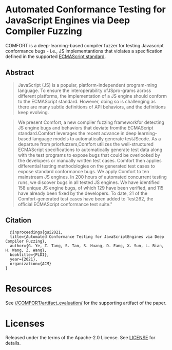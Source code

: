 # Automated Conformance Testing for JavaScript Engines via Deep Compiler Fuzzing

COMFORT is a deep-learning-based compiler fuzzer for testing Javascript conformance bugs - i.e., JS implementantions that violates a specification defined in the supported [ECMAScript standard](https://www.ecma-international.org/publications-and-standards/standards/ecma-262/). 

## Abstract
> JavaScript (JS) is a popular, platform-independent program-ming language. To ensure the interoperability ofJSpro-grams across different platforms, the implementation of a JS engine should conform to the ECMAScript standard. However, doing so is challenging as there are many subtle definitions of API behaviors, and the definitions keep evolving. 

> We present Comfort, a new compiler fuzzing frameworkfor detecting JS engine bugs and behaviors that deviate fromthe ECMAScript standard.Comfort leverages the recent advance in deep learning-based language models to automatically generate testJScode. As a departure from priorfuzzers,Comfort utilizes the well-structured ECMAScript specifications to automatically generate test data along with the test programs to expose bugs that could be overlooked by the developers or manually written test cases. Comfort then applies differential testing methodologies on the generated test cases to expose standard conformance bugs. We apply Comfort to ten mainstream JS engines. In 200 hours of automated concurrent testing runs, we discover bugs in all tested JS engines. We have identified 158 unique JS engine bugs, of which 129 have been verified, and 115 have already been fixed by the developers. To date, 21 of the Comfort-generated test cases have been added to Test262, the official ECMAScript conformance test suite."

## Citation
```
  @inproceedings{gui2021,
  title={Automated Conformance Testing for JavaScriptEngines via Deep Compiler Fuzzing},
  author={G. Ye, Z. Tang, S. Tan, S. Huang, D. Fang, X. Sun, L. Bian,  H. Wang, Z. Wang},
  booktitle={PLDI},
  year={2021},
  organization={ACM}
}
```

# Resources
See [//COMFORT/artifact_evaluation/](/artifact_evaluation/) for the supporting artifact of the paper.

# Licenses
Released under the terms of the Apache-2.0 License. See [LICENSE](LICENSE) for details.

